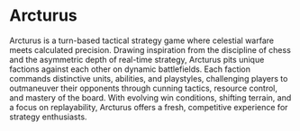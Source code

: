 # Arcturus
Arcturus is a turn-based tactical strategy game where celestial warfare meets calculated precision. Drawing inspiration from the discipline of chess and the asymmetric depth of real-time strategy, 
Arcturus pits unique factions against each other on dynamic battlefields. Each faction commands distinctive units, abilities, and playstyles, challenging players to outmaneuver their opponents through cunning tactics, resource control, and mastery of the board. 
With evolving win conditions, shifting terrain, and a focus on replayability, Arcturus offers a fresh, competitive experience for strategy enthusiasts.
